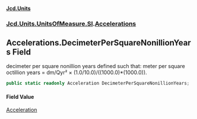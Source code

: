 #### [Jcd.Units](index.md 'index')
### [Jcd.Units.UnitsOfMeasure.SI](Jcd.Units.UnitsOfMeasure.SI.md 'Jcd.Units.UnitsOfMeasure.SI').[Accelerations](Accelerations.md 'Jcd.Units.UnitsOfMeasure.SI.Accelerations')

## Accelerations.DecimeterPerSquareNonillionYears Field

decimeter per square nonillion years defined such that: meter per square octillion years = dm/Qyr² ×
(1.0/10.0)/((1000.0)*(1000.0)).

```csharp
public static readonly Acceleration DecimeterPerSquareNonillionYears;
```

#### Field Value
[Acceleration](Acceleration.md 'Jcd.Units.UnitTypes.Acceleration')